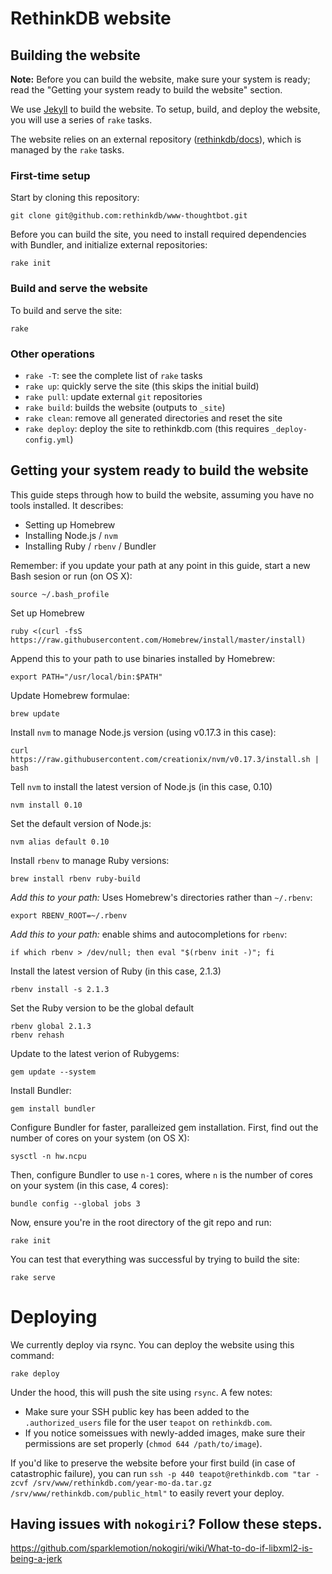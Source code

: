 RethinkDB website
===

## Building the website

__Note:__ Before you can build the website, make sure your system is ready;
read the "Getting your system ready to build the website" section.

We use [Jekyll][] to build the website. To setup, build,
and deploy the website, you will use a series of `rake` tasks.

The website relies on an external repository ([rethinkdb/docs][]), which is
managed by the `rake` tasks.

[rethinkdb/docs]: https://github.com/rethinkdb/docs
[Jekyll]: http://jekyllrb.com/

### First-time setup

Start by cloning this repository:

```
git clone git@github.com:rethinkdb/www-thoughtbot.git
```

Before you can build the site, you need to install required dependencies with
Bundler, and initialize external repositories:

```
rake init
```

### Build and serve the website

To build and serve the site:

```
rake
```

### Other operations

- `rake -T`: see the complete list of `rake` tasks
- `rake up`: quickly serve the site (this skips the initial build)
- `rake pull`: update external `git` repositories
- `rake build`: builds the website (outputs to `_site`)
- `rake clean`: remove all generated directories and reset the site
- `rake deploy`: deploy the site to rethinkdb.com (this requires `_deploy-config.yml`)

## Getting your system ready to build the website

This guide steps through how to build the website, assuming you have no tools installed. It describes:

- Setting up Homebrew
- Installing Node.js / `nvm`
- Installing Ruby / `rbenv` / Bundler

Remember: if you update your path at any point in this guide, start a new Bash
sesion or run (on OS X):
```
source ~/.bash_profile
```

Set up Homebrew
```
ruby <(curl -fsS https://raw.githubusercontent.com/Homebrew/install/master/install)
```

Append this to your path to use binaries installed by Homebrew:
```
export PATH="/usr/local/bin:$PATH"
```

Update Homebrew formulae:
```
brew update
```

Install `nvm` to manage Node.js version (using v0.17.3 in this case):
```
curl https://raw.githubusercontent.com/creationix/nvm/v0.17.3/install.sh | bash
```

Tell `nvm` to install the latest version of Node.js (in this case, 0.10)
```
nvm install 0.10
```

Set the default version of Node.js:
```
nvm alias default 0.10
```

Install `rbenv` to manage Ruby versions:
```
brew install rbenv ruby-build
```

*Add this to your path:* Uses Homebrew's directories rather than `~/.rbenv`:
```
export RBENV_ROOT=~/.rbenv
```

*Add this to your path:* enable shims and autocompletions for `rbenv`:
```
if which rbenv > /dev/null; then eval "$(rbenv init -)"; fi
```

Install the latest version of Ruby (in this case, 2.1.3)
```
rbenv install -s 2.1.3
```

Set the Ruby version to be the global default
```
rbenv global 2.1.3
rbenv rehash
```

Update to the latest verion of Rubygems:
```
gem update --system
```

Install Bundler:
```
gem install bundler
```

Configure Bundler for faster, paralleized gem installation. First, find out the number of cores on your system (on OS X):
```
sysctl -n hw.ncpu
```

Then, configure Bundler to use `n-1` cores, where `n` is the number of cores on your system (in this case, 4 cores):
```
bundle config --global jobs 3
```

Now, ensure you're in the root directory of the git repo and run:
```
rake init
```

You can test that everything was successful by trying to build the site:
```
rake serve
```

# Deploying

We currently deploy via rsync. You can deploy the website using this command:

```
rake deploy
```

Under the hood, this will push the site using `rsync`. A few notes:
  - Make sure your SSH public key has been added to the `.authorized_users` file for the user `teapot` on `rethinkdb.com`.
  - If you notice someissues with newly-added images, make sure their permissions are set properly (`chmod 644 /path/to/image`).

If you'd like to preserve the website before your first build (in case of catastrophic failure), you can run 
`ssh -p 440 teapot@rethinkdb.com "tar -zcvf /srv/www/rethinkdb.com/year-mo-da.tar.gz /srv/www/rethinkdb.com/public_html"` to easily revert your deploy.

## Having issues with `nokogiri`? Follow these steps. 
https://github.com/sparklemotion/nokogiri/wiki/What-to-do-if-libxml2-is-being-a-jerk


